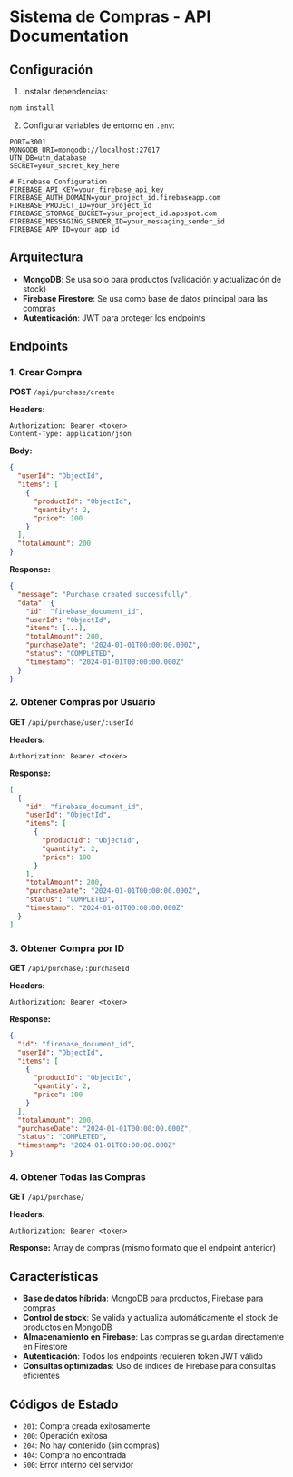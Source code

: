 # Sistema de Compras - API Documentation

## Configuración

1. Instalar dependencias:
```bash
npm install
```

2. Configurar variables de entorno en `.env`:
```env
PORT=3001
MONGODB_URI=mongodb://localhost:27017
UTN_DB=utn_database
SECRET=your_secret_key_here

# Firebase Configuration
FIREBASE_API_KEY=your_firebase_api_key
FIREBASE_AUTH_DOMAIN=your_project_id.firebaseapp.com
FIREBASE_PROJECT_ID=your_project_id
FIREBASE_STORAGE_BUCKET=your_project_id.appspot.com
FIREBASE_MESSAGING_SENDER_ID=your_messaging_sender_id
FIREBASE_APP_ID=your_app_id
```

## Arquitectura

- **MongoDB**: Se usa solo para productos (validación y actualización de stock)
- **Firebase Firestore**: Se usa como base de datos principal para las compras
- **Autenticación**: JWT para proteger los endpoints

## Endpoints

### 1. Crear Compra
**POST** `/api/purchase/create`

**Headers:**
```
Authorization: Bearer <token>
Content-Type: application/json
```

**Body:**
```json
{
  "userId": "ObjectId",
  "items": [
    {
      "productId": "ObjectId",
      "quantity": 2,
      "price": 100
    }
  ],
  "totalAmount": 200
}
```

**Response:**
```json
{
  "message": "Purchase created successfully",
  "data": {
    "id": "firebase_document_id",
    "userId": "ObjectId",
    "items": [...],
    "totalAmount": 200,
    "purchaseDate": "2024-01-01T00:00:00.000Z",
    "status": "COMPLETED",
    "timestamp": "2024-01-01T00:00:00.000Z"
  }
}
```

### 2. Obtener Compras por Usuario
**GET** `/api/purchase/user/:userId`

**Headers:**
```
Authorization: Bearer <token>
```

**Response:**
```json
[
  {
    "id": "firebase_document_id",
    "userId": "ObjectId",
    "items": [
      {
        "productId": "ObjectId",
        "quantity": 2,
        "price": 100
      }
    ],
    "totalAmount": 200,
    "purchaseDate": "2024-01-01T00:00:00.000Z",
    "status": "COMPLETED",
    "timestamp": "2024-01-01T00:00:00.000Z"
  }
]
```

### 3. Obtener Compra por ID
**GET** `/api/purchase/:purchaseId`

**Headers:**
```
Authorization: Bearer <token>
```

**Response:**
```json
{
  "id": "firebase_document_id",
  "userId": "ObjectId",
  "items": [
    {
      "productId": "ObjectId",
      "quantity": 2,
      "price": 100
    }
  ],
  "totalAmount": 200,
  "purchaseDate": "2024-01-01T00:00:00.000Z",
  "status": "COMPLETED",
  "timestamp": "2024-01-01T00:00:00.000Z"
}
```

### 4. Obtener Todas las Compras
**GET** `/api/purchase/`

**Headers:**
```
Authorization: Bearer <token>
```

**Response:** Array de compras (mismo formato que el endpoint anterior)

## Características

- **Base de datos híbrida**: MongoDB para productos, Firebase para compras
- **Control de stock**: Se valida y actualiza automáticamente el stock de productos en MongoDB
- **Almacenamiento en Firebase**: Las compras se guardan directamente en Firestore
- **Autenticación**: Todos los endpoints requieren token JWT válido
- **Consultas optimizadas**: Uso de índices de Firebase para consultas eficientes

## Códigos de Estado

- `201`: Compra creada exitosamente
- `200`: Operación exitosa
- `204`: No hay contenido (sin compras)
- `404`: Compra no encontrada
- `500`: Error interno del servidor